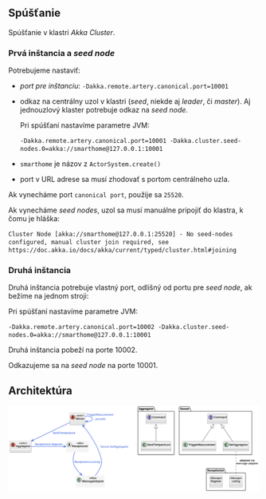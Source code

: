 ## Spúšťanie

Spúšťanie v klastri _Akka Cluster_.

### Prvá inštancia a _seed node_

Potrebujeme nastaviť: 

- *port pre inštanciu*: `-Dakka.remote.artery.canonical.port=10001`
- odkaz na centrálny uzol v klastri (_seed_, niekde aj _leader_, či _master_). Aj jednouzlový klaster potrebuje odkaz na _seed node_.

  Pri spúšťaní nastavíme parametre JVM:

      -Dakka.remote.artery.canonical.port=10001 -Dakka.cluster.seed-nodes.0=akka://smarthome@127.0.0.1:10001 

- `smarthome` je názov z `ActorSystem.create()`
- port v URL adrese sa musí zhodovať s portom centrálneho uzla.

Ak vynecháme port `canonical port`, použije sa `25520`.

Ak vynecháme _seed nodes_, uzol sa musí manuálne pripojiť do klastra, k čomu je hláška:

    Cluster Node [akka://smarthome@127.0.0.1:25520] - No seed-nodes configured, manual cluster join required, see https://doc.akka.io/docs/akka/current/typed/cluster.html#joining 

### Druhá inštancia

Druhá inštancia potrebuje vlastný port, odlišný od portu pre _seed node_, ak bežíme na jednom stroji:

Pri spúšťaní nastavíme parametre JVM:

    -Dakka.remote.artery.canonical.port=10002 -Dakka.cluster.seed-nodes.0=akka://smarthome@127.0.0.1:10001 

Druhá inštancia pobeží na porte 10002.

Odkazujeme sa na _seed node_ na porte 10001.

## Architektúra

![Architektúra](architecture.png)
